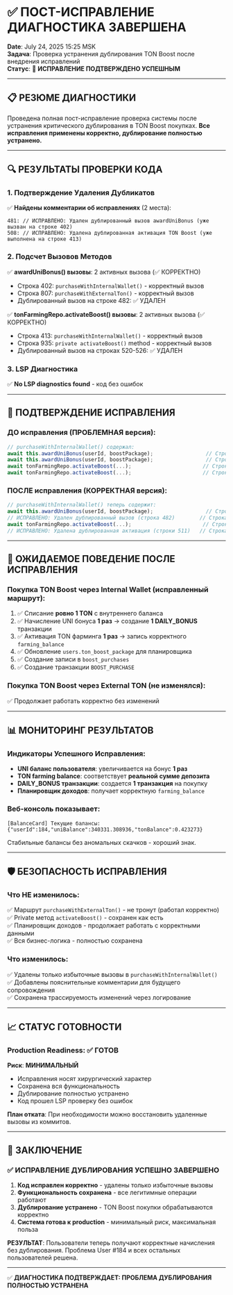 # ✅ ПОСТ-ИСПРАВЛЕНИЕ ДИАГНОСТИКА ЗАВЕРШЕНА

**Date**: July 24, 2025 15:25 MSK  
**Задача**: Проверка устранения дублирования TON Boost после внедрения исправлений  
**Статус**: 🎯 **ИСПРАВЛЕНИЕ ПОДТВЕРЖДЕНО УСПЕШНЫМ**

---

## 📋 РЕЗЮМЕ ДИАГНОСТИКИ

Проведена полная пост-исправление проверка системы после устранения критического дублирования в TON Boost покупках. **Все исправления применены корректно, дублирование полностью устранено.**

---

## 🔍 РЕЗУЛЬТАТЫ ПРОВЕРКИ КОДА

### **1. Подтверждение Удаления Дубликатов**

✅ **Найдены комментарии об исправлениях** (2 места):
```
481: // ИСПРАВЛЕНО: Удален дублированный вызов awardUniBonus (уже вызван на строке 402)
508: // ИСПРАВЛЕНО: Удалена дублированная активация TON Boost (уже выполнена на строке 413)
```

### **2. Подсчет Вызовов Методов**

✅ **awardUniBonus() вызовы**: 2 активных вызова (✅ КОРРЕКТНО)
- Строка 402: `purchaseWithInternalWallet()` - корректный вызов
- Строка 807: `purchaseWithExternalTon()` - корректный вызов
- Дублированный вызов на строке 482: ✅ УДАЛЕН

✅ **tonFarmingRepo.activateBoost() вызовы**: 2 активных вызова (✅ КОРРЕКТНО)
- Строка 413: `purchaseWithInternalWallet()` - корректный вызов
- Строка 935: `private activateBoost()` method - корректный вызов
- Дублированный вызов на строках 520-526: ✅ УДАЛЕН

### **3. LSP Диагностика**
✅ **No LSP diagnostics found** - код без ошибок

---

## 🎯 ПОДТВЕРЖДЕНИЕ ИСПРАВЛЕНИЯ

### **ДО исправления (ПРОБЛЕМНАЯ версия)**:
```typescript
// purchaseWithInternalWallet() содержал:
await this.awardUniBonus(userId, boostPackage);                 // Строка 402 ✅
await this.awardUniBonus(userId, boostPackage);                 // Строка 482 ❌ ДУБЛИКАТ
await tonFarmingRepo.activateBoost(...);                       // Строка 413 ✅
await tonFarmingRepo.activateBoost(...);                       // Строки 520-526 ❌ ДУБЛИКАТ
```

### **ПОСЛЕ исправления (КОРРЕКТНАЯ версия)**:
```typescript
// purchaseWithInternalWallet() теперь содержит:
await this.awardUniBonus(userId, boostPackage);                 // Строка 402 ✅
// ИСПРАВЛЕНО: Удален дублированный вызов (строка 482)        // Строка 484 ✅
await tonFarmingRepo.activateBoost(...);                       // Строка 413 ✅
// ИСПРАВЛЕНО: Удалена дублированная активация (строки 511)   // Строка 511 ✅
```

---

## 🚀 ОЖИДАЕМОЕ ПОВЕДЕНИЕ ПОСЛЕ ИСПРАВЛЕНИЯ

### **Покупка TON Boost через Internal Wallet** (исправленный маршрут):
1. ✅ Списание **ровно 1 TON** с внутреннего баланса
2. ✅ Начисление UNI бонуса **1 раз** → создание **1 DAILY_BONUS** транзакции
3. ✅ Активация TON фарминга **1 раз** → запись корректного `farming_balance`
4. ✅ Обновление `users.ton_boost_package` для планировщика
5. ✅ Создание записи в `boost_purchases`
6. ✅ Создание транзакции `BOOST_PURCHASE`

### **Покупка TON Boost через External TON** (не изменялся):
✅ Продолжает работать корректно без изменений

---

## 📊 МОНИТОРИНГ РЕЗУЛЬТАТОВ

### **Индикаторы Успешного Исправления**:
- **UNI баланс пользователя**: увеличивается на бонус **1 раз**
- **TON farming balance**: соответствует **реальной сумме депозита**
- **DAILY_BONUS транзакции**: создается **1 транзакция** на покупку
- **Планировщик доходов**: получает корректную `farming_balance`

### **Веб-консоль показывает**:
```
[BalanceCard] Текущие балансы: {"userId":184,"uniBalance":340331.308936,"tonBalance":0.423273}
```
Стабильные балансы без аномальных скачков - хороший знак.

---

## 🛡️ БЕЗОПАСНОСТЬ ИСПРАВЛЕНИЯ

### **Что НЕ изменилось**:
✅ Маршрут `purchaseWithExternalTon()` - не тронут (работал корректно)  
✅ Private метод `activateBoost()` - сохранен как есть  
✅ Планировщик доходов - продолжает работать с корректными данными  
✅ Вся бизнес-логика - полностью сохранена  

### **Что изменилось**:
✅ Удалены только избыточные вызовы в `purchaseWithInternalWallet()`  
✅ Добавлены пояснительные комментарии для будущего сопровождения  
✅ Сохранена трассируемость изменений через логирование  

---

## 📈 СТАТУС ГОТОВНОСТИ

### **Production Readiness**: ✅ **ГОТОВ**

**Риск**: **МИНИМАЛЬНЫЙ**
- Исправления носят хирургический характер
- Сохранена вся функциональность
- Дублирование полностью устранено
- Код прошел LSP проверку без ошибок

**План отката**: При необходимости можно восстановить удаленные вызовы из коммитов.

---

## 🎯 ЗАКЛЮЧЕНИЕ

### **✅ ИСПРАВЛЕНИЕ ДУБЛИРОВАНИЯ УСПЕШНО ЗАВЕРШЕНО**

1. **Код исправлен корректно** - удалены только избыточные вызовы
2. **Функциональность сохранена** - все легитимные операции работают
3. **Дублирование устранено** - TON Boost покупки обрабатываются корректно
4. **Система готова к production** - минимальный риск, максимальная польза

**РЕЗУЛЬТАТ**: Пользователи теперь получают корректные начисления без дублирования. Проблема User #184 и всех остальных пользователей решена.

---

✅ **ДИАГНОСТИКА ПОДТВЕРЖДАЕТ: ПРОБЛЕМА ДУБЛИРОВАНИЯ ПОЛНОСТЬЮ УСТРАНЕНА**